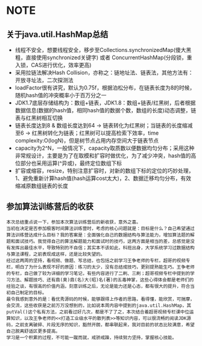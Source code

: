 # NOTE

## 关于java.util.HashMap总结
- 线程不安全，想要线程安全，移步至Collections.synchronizedMap(傻大黑粗，直接使用synchronized关键字) 或者 ConcurrentHashMap(分段锁，重入锁，CAS进行优化，效率更高)  
- 采用拉链法解决Hash Collision，亦称之：链地址法、链表法，其他方法有：开放寻址法，二次探测法
- loadFactor很有讲究，默认为0.75f，根据泊松分布，在链表长度为8的时候，随机hash值的冲突概率小于百万分之一
- JDK1.7底层存储结构为：数组+链表，JDK1.8：数组+链表/红黑树，后者根据数据信息(数据的hash值，相同hash值的数据个数，数组的长度)动态调整，链表与红黑树相互切换
- 链表长度达到8 & 数组长度达到64 -> 链表转化为红黑树；当链表的长度缩减至6 -> 红黑树转化为链表；红黑树可以提高检索下效率，time complexity:O(logN)，但是树节点占用内存空间大于链表节点
- capacity为2^N，一般情况下，capacity取质数以便数据均匀分布；采用这种非常规设计，主要是为了在取模和扩容时做优化，为了减少冲突，hash值的高位部分也采用运算(^异或)，最终定位数组下标
- 扩容或缩容，resize，特别注意扩容时，对新的数组下标的定位的巧妙处理，1、避免重新计算hash值(hash运算cost太大)，2、数据迁移均匀分布，有效缩减原数组链表的长度


## 参加算法训练营后的收获
```
本次总结重点说一下，参加本次算法训练营后的新收获，意外之喜。
当初在决定是否参加极客时间算法训练营时，考虑的核心问题就是：目标是什么？自己希望通过算法训练营达成什么目标？我的答案是：全面强化自己的数据结构与算法能力，增加算法题的解题和面试技巧。我觉得自己的算法解题能力和面试时的技巧，这两方面是相当的差，总感觉是没有发挥出最佳水平，导致特别的不自信；其实本不该如此，科班出身，大学系统学习过数据结构与算法课程，之前表现成这样，还是比较失望的。
经过这两周的坚持，看视频、做题、写总结，也包括之前学习王争老师的专栏，超哥的视频专栏，明白了为什么表现不好的原因：练习的太少，没有总结成技巧，更别提熟能生巧。王争老师的专栏，自己做了较为详细的学习笔记，有些内容进行了二刷、三刷；超哥视频专栏中提到的学习方法、解题技巧、还有鼎(臭)鼎(名)大(昭)名(著)的五毒神掌，这些心得体会都是老师们的经验之谈，有很高的价值内涵，刻意训练之后，无论是能力还是心态，都有很大的提升，符合当初自己制定的目标。
最令我感到意外的是：看优秀源码的时候，能够跟得上作者的思路，看得懂，能欣赏，可揣摩，会交流，这些收获是之前万万没想到的，比如说本周内容中提到的java.util.HashMap，其putVal()这个私有方法，之前看过好几次，都是不了了之，本次结合着超哥视频专栏课中位运算知识，以及王争老师的<<打造工业级水平的散列表>>等知识内容，可以很流畅的阅读JDK源码，之前支离破碎、片段无序的知识，豁然开朗，都串联起来，我对目前的状态比较满意，希望自己脱离舒适区更多提高。
学习是一个积累的过程，不可能一蹴而就，戒骄戒躁，持续努力坚持，掌握核心技能。
```
